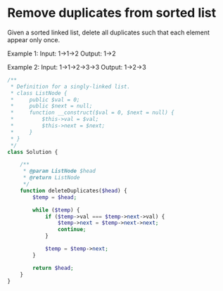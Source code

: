 # Remove duplicates from sorted list

Given a sorted linked list, delete all duplicates such that each element appear only once.

Example 1:
Input: 1->1->2
Output: 1->2

Example 2:
Input: 1->1->2->3->3
Output: 1->2->3

```php
/**
 * Definition for a singly-linked list.
 * class ListNode {
 *     public $val = 0;
 *     public $next = null;
 *     function __construct($val = 0, $next = null) {
 *         $this->val = $val;
 *         $this->next = $next;
 *     }
 * }
 */
class Solution {

    /**
     * @param ListNode $head
     * @return ListNode
     */
    function deleteDuplicates($head) {
        $temp = $head;

        while ($temp) {
            if ($temp->val === $temp->next->val) {
                $temp->next = $temp->next->next;
                continue;
            }

            $temp = $temp->next;
        }

        return $head;
    }
}
```
